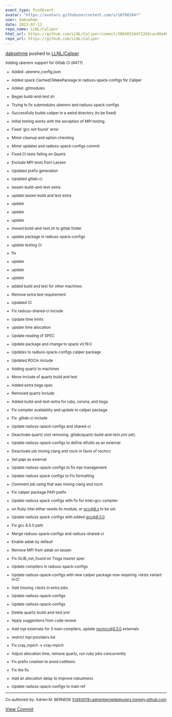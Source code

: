 ```yaml
---
event_type: PushEvent
avatar: "https://avatars.githubusercontent.com/u/10790104?"
user: daboehme
date: 2023-07-12
repo_name: LLNL/Caliper
html_url: https://github.com/LLNL/Caliper/commit/38048324471359cac00a46a7fed04eaf427b361e
repo_url: https://github.com/LLNL/Caliper
---
```


<a href='https://github.com/daboehme' target='_blank'>daboehme</a> pushed to <a href='https://github.com/LLNL/Caliper' target='_blank'>LLNL/Caliper</a>

<small>Adding uberenv support for Gitlab CI (#477)

* Added .uberenv_config.json

* Added spack CachedCMakePackage in radiuss-spack-configs for Caliper

* Added .gitmodules

* Began build-and-test.sh

* Trying to fix submodules uberenv and radiuss-spack-configs

* Successfully builds caliper in a weird directory (to be fixed)

* Initial testing works with the exception of MPI testing

* Fixed 'gcc not found' error

* Minor cleanup and option checking

* Minor updates and radiuss-spack-configs commit

* Fixed CI tests failing on Quartz

* Exclude MPI tests from Lassen

* Updated prefix generation

* Updated gitlab-ci

* lassen-build-and-test-extra

* update lassen build and test extra

* update

* update

* update

* moved build-and-test.sh to gitlab folder

* update package in radiuss-spack-configs

* update testing CI

* fix

* update

* update

* update

* added build and test for other machines

* Remove extra test requirement

* Updated CI

* Fix radiuss-shared-ci include

* Update time limits

* update time allocation

* Update reading of SPEC

* Update package and change to spack v0.19.0

* Updates to radiuss-spack-configs caliper package

* Updated ROCm include

* Adding quartz to machines

* Move include of quartz build and test

* Added extra tioga spec

* Removed quartz include

* Added build-and-test-extra for ruby, corona, and tioga

* Fix compiler availability and update to caliper package

* Fix .gitlab-ci include

* Update radiuss-spack-configs and shared-ci

* Deactivate quartz (not removing .gitlab/quartz-build-and-test.yml yet).

* Update radiuss-spack-configs to define elfutils as an external

* Deactivate job mixing clang and rocm in favor of rocmcc

* Set papi as external

* Update radiuss-spack-configs to fix mpi management

* Update radiuss spack configs to Fix formatting

* Comment job using that was mixing clang and rocm

* Fix caliper package PAPI prefix

* Update radiuss spack configs with fix for intel+gcc compiler

* on Ruby intel either needs its module, or gcc@8.x to be set

* Update radiuss spack configs with added gcc@8.5.0

* Fix gcc 8.5.0 path

* Merge radiuss-spack-configs and radiuss-shared-ci

* Enable adiak by default

* Remove MPI from adiak on lassen

* Fix GLIB_not_found on Tioga master spec

* Update compilers in radiuss-spack-configs

* Update radiuss-spack-configs with new caliper package now requiring +tests variant in CI

* Add missing +tests in extra jobs

* Update radiuss-spack-configs

* Update radiuss-spack-configs

* Delete quartz-build-and-test.yml

* Apply suggestions from code review

* Add mpi externals for 3 main compilers, update rocmcc@5.5.0 externals

* restrict mpi providers list

* Fix cray_mpich -> cray-mpich

* Adjust allocation time, remove quartz, run ruby jobs concurrently

* Fix prefix creation to avoid collitions

* Fix the fix

* Add an allocation delay to improve robustness

* Update radiuss-spack-configs to main ref

---------

Co-authored-by: Adrien M. BERNEDE <51493078+adrienbernede@users.noreply.github.com></small>

<a href='https://github.com/LLNL/Caliper/commit/38048324471359cac00a46a7fed04eaf427b361e' target='_blank'>View Commit</a>